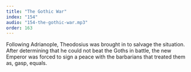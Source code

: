 ```yaml
---
title: "The Gothic War"
index: "154"
audio: "154-the-gothic-war.mp3"
order: 163
---
```


Following Adrianople, Theodosius was brought in to salvage the situation. After determining that he could not beat the Goths in battle, the new Emperor was forced to sign a peace with the barbarians that treated them as, gasp, equals.
